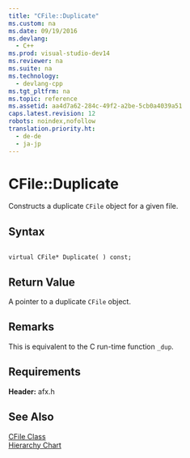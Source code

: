 ```yaml
---
title: "CFile::Duplicate"
ms.custom: na
ms.date: 09/19/2016
ms.devlang: 
  - C++
ms.prod: visual-studio-dev14
ms.reviewer: na
ms.suite: na
ms.technology: 
  - devlang-cpp
ms.tgt_pltfrm: na
ms.topic: reference
ms.assetid: aa4d7a62-284c-49f2-a2be-5cb0a4039a51
caps.latest.revision: 12
robots: noindex,nofollow
translation.priority.ht: 
  - de-de
  - ja-jp
---
```

# CFile::Duplicate
Constructs a duplicate `CFile` object for a given file.  
  
## Syntax  
  
```  
  
virtual CFile* Duplicate( ) const;  
```  
  
## Return Value  
 A pointer to a duplicate `CFile` object.  
  
## Remarks  
 This is equivalent to the C run-time function `_dup`.  
  
## Requirements  
 **Header:** afx.h  
  
## See Also  
 [CFile Class](../vs140/CFile-Class.md)   
 [Hierarchy Chart](../vs140/Hierarchy-Chart.md)